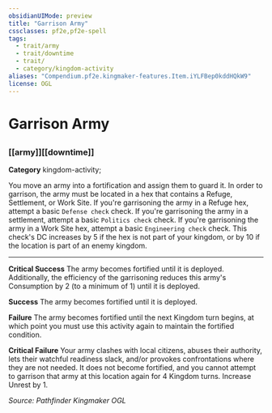 ```yaml
---
obsidianUIMode: preview
title: "Garrison Army"
cssclasses: pf2e,pf2e-spell
tags:
  - trait/army
  - trait/downtime
  - trait/
  - category/kingdom-activity
aliases: "Compendium.pf2e.kingmaker-features.Item.iYLFBep0kddHQkW9"
license: OGL
---
```

# Garrison Army
## 
### [[army]][[downtime]]

**Category** kingdom-activity; 




You move an army into a fortification and assign them to guard it. In order to garrison, the army must be located in a hex that contains a Refuge, Settlement, or Work Site. If you're garrisoning the army in a Refuge hex, attempt a basic `Defense check` check. If you're garrisoning the army in a settlement, attempt a basic `Politics check` check. If you're garrisoning the army in a Work Site hex, attempt a basic `Engineering check` check. This check's DC increases by 5 if the hex is not part of your kingdom, or by 10 if the location is part of an enemy kingdom.

* * *

**Critical Success** The army becomes fortified until it is deployed. Additionally, the efficiency of the garrisoning reduces this army's Consumption by 2 (to a minimum of 1) until it is deployed.

**Success** The army becomes fortified until it is deployed.

**Failure** The army becomes fortified until the next Kingdom turn begins, at which point you must use this activity again to maintain the fortified condition.

**Critical Failure** Your army clashes with local citizens, abuses their authority, lets their watchful readiness slack, and/or provokes confrontations where they are not needed. It does not become fortified, and you cannot attempt to garrison that army at this location again for 4 Kingdom turns. Increase Unrest by 1.

*Source: Pathfinder Kingmaker*
*OGL*